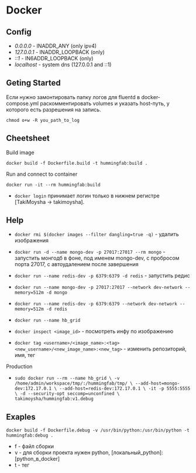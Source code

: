 # Docker

## Config
* *0.0.0.0* - INADDR_ANY (only ipv4)
* *127.0.0.1* - INADDR_LOOPBACK (only)
* *::1* - IN6ADDR_LOOPBACK (only)
* *localhost* - system dns (127.0.0.1 and ::1)

## Geting Started
Если нужно замонтировать папку логов для fluentd в docker-compose.yml раскомментировать volumes и указать host-путь, у которого есть разрешения на запись.
```
chmod o+w -R you_path_to_log
```

## Cheetsheet

Build image
```
docker build -f Dockerfile.build -t hummingfab:build .
```

Run and connect to container
```
docker run -it --rm hummingfab:build
```

* `docker login` принимает логин только в нижнем регистре [TakiMoysha -> takimoysha].

## Help

- `docker rmi $(docker images --filter dangling=true -q)` - удалить <none> изображения
- `docker run -d --name mongo-dev -p 27017:27017 --rm mongo` - запустить монгодб в фоне, под именем mongo-dev, с пробросом порта 27017, с автоудалением после завершения
- `docker run --name redis-dev -p 6379:6379 -d redis` - запустить редиc

- `docker run --name mongo-dev -p 27017:27017 --network dev-network --memory=512m -d mongo`
- `docker run --name redis-dev -p 6379:6379 --network dev-network --memory=512m -d redis`
- `docker run --name hb_grid`

- `docker inspect <image_id>` - посмотреть инфу по изображению
- `docker tag <username>/<image_name>:<tag> <new_username>/<new_image_name>:<new_tag>` - изменить репозиторий, имя, тег

Production
- `sudo docker run --rm --name hb_grid \
    -v /home/admin/workspace/tmp/:/hummingfab/tmp/ \
    --add-host=mongo-dev:172.17.0.1 \
    --add-host=redis-dev:172.17.0.1 \
    -it -p 5555:5555 \
    -d --security-opt seccomp=unconfined \
    takimoysha/hummingfab:v1.debug
    `

## Exaples

```
docker build -f Dockerfile.debug -v /usr/bin/python:/usr/bin/python -t hummingfab:debug .
```

- f - файл сборки
- v - для сборки проекта нужен python, [локальный_python]:[python_в_docker]
- t - тег
